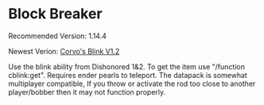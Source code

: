 # Block Breaker
Recommended Version: 1.14.4

Newest Verion: [Corvo's Blink V1.2](https://github.com/WaifuBeforeLaifu/Datapacks/raw/master/Corvo's%20Blink/Corvo's%20Blink%20V1.2.zip)

Use the blink ability from Dishonored 1&2. To get the item use "/function cblink:get". Requires ender pearls to teleport. The datapack is somewhat multiplayer compatible, If you throw or activate the rod too close to another player/bobber then it may not function properly.
